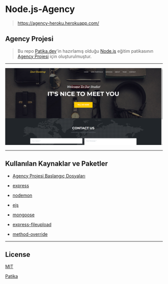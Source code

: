 # Node.js-Agency

> https://agency-heroku.herokuapp.com/

## Agency Projesi

> Bu repo [Patika.dev](https://www.patika.dev/tr)'in hazırlamış olduğu [Node.js](https://app.patika.dev/courses/nodejs) eğitim patikasının [Agency Projesi](https://app.patika.dev/courses/nodejs-backend-patikasi-projeleri/Agency-Proje) için oluşturulmuştur.

---

![Agency](/img/Agency.png)

---

## Kullanılan Kaynaklar ve Paketler

- [Agency Projesi Başlangıç Dosyaları](https://startbootstrap.com/theme/agency)

- [express](https://www.npmjs.com/package/express)

- [nodemon](https://www.npmjs.com/package/nodemon)

- [ejs](https://www.npmjs.com/package/ejs)

- [mongoose](https://www.npmjs.com/package/mongoose)

- [express-fileupload](https://www.npmjs.com/package/express-fileupload)

- [method-override](https://www.npmjs.com/package/method-override)

---

## License

[MIT](https://choosealicense.com/licenses/mit/)

[Patika](https://www.patika.dev)
